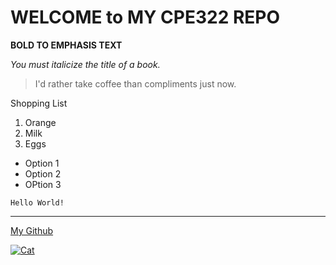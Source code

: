 # WELCOME to MY CPE322 REPO

**BOLD TO EMPHASIS TEXT**

*You must italicize the title of a book.*

> I'd rather take coffee than compliments just now.

Shopping List
1. Orange
2. Milk
3. Eggs


- Option 1
- Option 2
- OPtion 3


`Hello World!`

---

[My Github](https://github.com/jmarti5682)

[![Cat](cat.jpg "A random cat off of google")](https://images.pexels.com/photos/45201/kitty-cat-kitten-pet-45201.jpeg?auto=compress&cs=tinysrgb&dpr=1&w=500)

